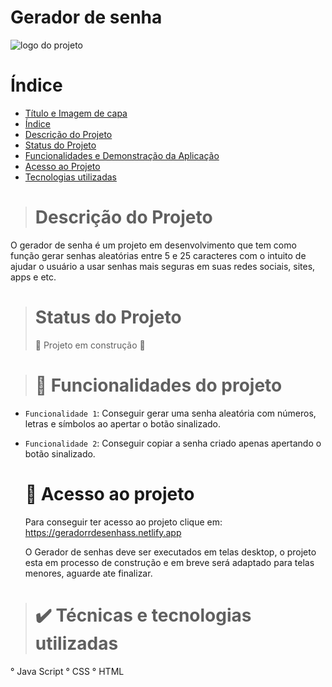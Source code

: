 # Gerador de senha
![logo do projeto]([https://pasteboard.co/HXB31kly6Fr7.png)
# Índice 

* [Título e Imagem de capa](#Título-e-Imagem-de-capa)
* [Índice](#índice)
* [Descrição do Projeto](#descrição-do-projeto)
* [Status do Projeto](#status-do-Projeto)
* [Funcionalidades e Demonstração da Aplicação](#funcionalidades-e-demonstração-da-aplicação)
* [Acesso ao Projeto](#acesso-ao-projeto)
* [Tecnologias utilizadas](#tecnologias-utilizadas)

> # Descrição do Projeto
O gerador de senha é um projeto em desenvolvimento que tem como função gerar senhas aleatórias entre 5 e 25 caracteres com o intuito de ajudar o usuário a usar senhas mais seguras em suas redes sociais, sites, apps e etc. 

> # Status do Projeto
> :construction: Projeto em construção :construction:

> # :hammer: Funcionalidades do projeto

- `Funcionalidade 1`: Conseguir gerar uma senha aleatória com números, letras e símbolos ao apertar o botão sinalizado. 
- `Funcionalidade 2`: Conseguir copiar a senha criado apenas apertando o botão sinalizado.

  # 📁 Acesso ao projeto
  Para conseguir ter acesso ao projeto clique em:
  https://geradorrdesenhass.netlify.app

  O Gerador de senhas deve ser executados em telas desktop, o projeto esta em processo de construção e em breve será adaptado para telas menores, aguarde ate finalizar.

> # ✔️ Técnicas e tecnologias utilizadas
  ° Java Script
  ° CSS
  ° HTML
